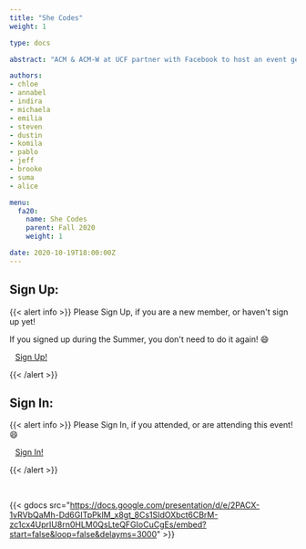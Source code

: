 ```yaml
---
title: "She Codes"
weight: 1

type: docs

abstract: "ACM & ACM-W at UCF partner with Facebook to host an event geared towards supporting women in the tech field."

authors:
- chloe
- annabel
- indira
- michaela
- emilia
- steven
- dustin
- komila
- pablo
- jeff
- brooke
- suma
- alice

menu:
  fa20:
    name: She Codes
    parent: Fall 2020
    weight: 1

date: 2020-10-19T18:00:00Z
---
```


## Sign Up:

{{< alert info >}}
Please Sign Up, if you are a new member, or haven't sign up yet!

If you signed up during the Summer, you don't need to do it again! :smile:

<a class="btn btn-light btn-lg" href="https://ucfacmw.org/sign-up" role="button">
<i class="fas fa-file-alt" style="padding-right: 10px;"></i>  Sign Up!</a>

{{< /alert >}}

## Sign In:

{{< alert info >}}
Please Sign In, if you attended, or are attending this event! :smile:

<a class="btn btn-light btn-lg" href="https://ucfacmw.org/sign-in" role="button">
<i class="fas fa-file-alt" style="padding-right: 10px;"></i>  Sign In!</a>

{{< /alert >}}

<br>

{{< gdocs src="https://docs.google.com/presentation/d/e/2PACX-1vRVbQaMh-Dd6GITpPklM_x8gt_8Cs1SIdOXbct6CBrM-zc1cx4UprIU8rn0HLM0QsLteQFGIoCuCgEs/embed?start=false&loop=false&delayms=3000" >}}
